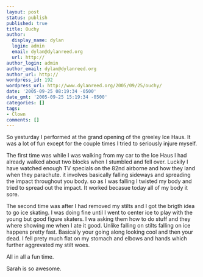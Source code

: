 ```yaml
---
layout: post
status: publish
published: true
title: Ouchy
author:
  display_name: dylan
  login: admin
  email: dylan@dylanreed.org
  url: http://
author_login: admin
author_email: dylan@dylanreed.org
author_url: http://
wordpress_id: 192
wordpress_url: http://www.dylanreed.org/2005/09/25/ouchy/
date: '2005-09-25 08:19:34 -0500'
date_gmt: '2005-09-25 15:19:34 -0500'
categories: []
tags:
- Clown
comments: []
---
```

<p>So yesturday I performed at the grand opening of the greeley Ice Haus. It was a lot of fun except for the couple times I tried to seriously injure myself.</p>
<p>The first time was while I was walking from my car to the Ice Haus I had already walked about two blocks when I stumbled and fell over. Luckily I have watched enough TV specials on the 82nd airborne and how they land when they parachute. it involves basically falling sideways and spreading the impact throughout you body. so as I was falling I twisted my body and tried to spread out the impact. It worked becasue today all of my body it sore.</p>
<p>The second time was after I had removed my stilts and I got the brigth idea to go ice skating. I was doing fine until I went to center ice to play with the young but good figure skaters. I wa asking them how to do stuff and they where showing me when I ate it good. Unlike falling on stilts falling on ice happens pretty fast. Basically your going along looking cool and then your dead. I fell prety much flat on my stomach and elbows and hands which further aggrevated my stilt woes.</p>
<p>All in all a fun time.</p>
<p>Sarah is so awesome.</p>
